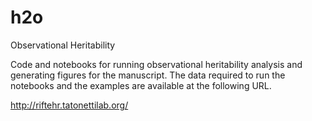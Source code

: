 # h2o
Observational Heritability

Code and notebooks for running observational heritability analysis and generating figures for the manuscript. The data required to run the notebooks and the examples are available at the following URL. 

http://riftehr.tatonettilab.org/

